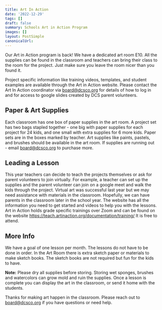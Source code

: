 ```yaml
---
title: Art In Action
date: '2022-12-29'
tags: []
draft: false
summary: Schools Art in Action Program
images: []
layout: PostSimple
canonicalUrl:
---
```


<TOCInline toc={props.toc} asDisclosure />

Our Art in Action program is back! We have a dedicated art room E10.
All the supplies can be found in the classroom and teachers can bring their class to the room for the project.
Just make sure you leave the room nicer than you found it.

Project specific information like training videos, templates, and student examples are available through the Art in Action website. Please contact the Art In Action coordinator via board@dcsco.org for details of how to log in and for access to google slides created by DCS parent volunteers.

## Paper & Art Supplies

Each classroom has one box of paper supplies in the art room. A project set has two bags stapled together - one big with paper supplies for each project for 24 kids, and one small with extra supplies for 6 more kids. Paper sets are in the boxes marked by teacher. Art supplies like paints, pastels, and brushes should be available in the art room. If supplies are running out - email board@dcsco.org to purchase more.

## Leading a Lesson

This year teachers can decide to teach the projects themselves or ask for parent volunteers to join virtually. For example, a teacher can set up the supplies and the parent volunteer can join on a google meet and walk the kids through the project. Virtual art was successful last year but we may need assistance with materials in the classroom. Hopefully, we can have parents in the classroom later in the school year. The website has all the information you need to get started and videos to help you with the lessons. Art in Action holds grade specific trainings over Zoom and can be found on the website https://teach.artinaction.org/documentation/training/ It is free to attend.

## More Info

We have a goal of one lesson per month. The lessons do not have to be done in order. In the Art Room there is extra sketch paper or materials to make sketch books. The sketch books are not required but fun for the kids to have.

**Note:** Please dry all supplies before storing. Storing wet sponges, brushes and watercolors can grow mold and ruin the supplies. Once a lesson is complete you can display the art in the classroom, or send it home with the students.

Thanks for making art happen in the classroom. Please reach out to board@dcsco.org if you have questions or need help.
